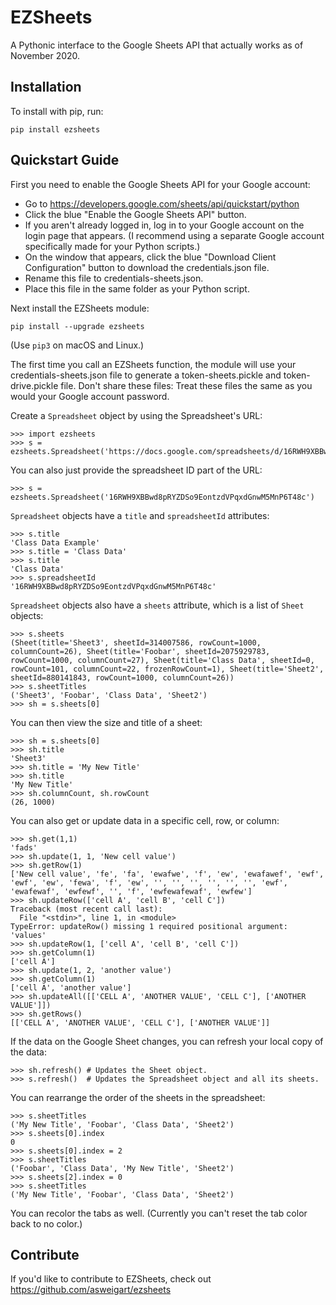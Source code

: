 EZSheets
========

A Pythonic interface to the Google Sheets API that actually works as of November 2020.

Installation
------------

To install with pip, run:

    pip install ezsheets

Quickstart Guide
----------------

First you need to enable the Google Sheets API for your Google account:

* Go to https://developers.google.com/sheets/api/quickstart/python
* Click the blue "Enable the Google Sheets API" button.
* If you aren't already logged in, log in to your Google account on the login page that appears. (I recommend using a separate Google account specifically made for your Python scripts.)
* On the window that appears, click the blue "Download Client Configuration" button to download the credentials.json file.
* Rename this file to credentials-sheets.json.
* Place this file in the same folder as your Python script.

Next install the EZSheets module:

    pip install --upgrade ezsheets

(Use `pip3` on macOS and Linux.)

The first time you call an EZSheets function, the module will use your credentials-sheets.json file to generate a token-sheets.pickle and token-drive.pickle file. Don't share these files: Treat these files the same as you would your Google account password.

Create a `Spreadsheet` object by using the Spreadsheet's URL:

    >>> import ezsheets
    >>> s = ezsheets.Spreadsheet('https://docs.google.com/spreadsheets/d/16RWH9XBBwd8pRYZDSo9EontzdVPqxdGnwM5MnP6T48c/edit#gid=0')

You can also just provide the spreadsheet ID part of the URL:

    >>> s = ezsheets.Spreadsheet('16RWH9XBBwd8pRYZDSo9EontzdVPqxdGnwM5MnP6T48c')

`Spreadsheet` objects have a `title` and `spreadsheetId` attributes:

    >>> s.title
    'Class Data Example'
    >>> s.title = 'Class Data'
    >>> s.title
    'Class Data'
    >>> s.spreadsheetId
    '16RWH9XBBwd8pRYZDSo9EontzdVPqxdGnwM5MnP6T48c'

`Spreadsheet` objects also have a `sheets` attribute, which is a list of `Sheet` objects:

    >>> s.sheets
    (Sheet(title='Sheet3', sheetId=314007586, rowCount=1000, columnCount=26), Sheet(title='Foobar', sheetId=2075929783, rowCount=1000, columnCount=27), Sheet(title='Class Data', sheetId=0, rowCount=101, columnCount=22, frozenRowCount=1), Sheet(title='Sheet2', sheetId=880141843, rowCount=1000, columnCount=26))
    >>> s.sheetTitles
    ('Sheet3', 'Foobar', 'Class Data', 'Sheet2')
    >>> sh = s.sheets[0]

You can then view the size and title of a sheet:

    >>> sh = s.sheets[0]
    >>> sh.title
    'Sheet3'
    >>> sh.title = 'My New Title'
    >>> sh.title
    'My New Title'
    >>> sh.columnCount, sh.rowCount
    (26, 1000)

You can also get or update data in a specific cell, row, or column:

    >>> sh.get(1,1)
    'fads'
    >>> sh.update(1, 1, 'New cell value')
    >>> sh.getRow(1)
    ['New cell value', 'fe', 'fa', 'ewafwe', 'f', 'ew', 'ewafawef', 'ewf', 'ewf', 'ew', 'fewa', 'f', 'ew', '', '', '', '', '', '', 'ewf', 'ewafewaf', 'ewfewf', '', 'f', 'ewfewafewaf', 'ewfew']
    >>> sh.updateRow(['cell A', 'cell B', 'cell C'])
    Traceback (most recent call last):
      File "<stdin>", line 1, in <module>
    TypeError: updateRow() missing 1 required positional argument: 'values'
    >>> sh.updateRow(1, ['cell A', 'cell B', 'cell C'])
    >>> sh.getColumn(1)
    ['cell A']
    >>> sh.update(1, 2, 'another value')
    >>> sh.getColumn(1)
    ['cell A', 'another value']
    >>> sh.updateAll([['CELL A', 'ANOTHER VALUE', 'CELL C'], ['ANOTHER VALUE']])
    >>> sh.getRows()
    [['CELL A', 'ANOTHER VALUE', 'CELL C'], ['ANOTHER VALUE']]

If the data on the Google Sheet changes, you can refresh your local copy of the data:

    >>> sh.refresh() # Updates the Sheet object.
    >>> s.refresh()  # Updates the Spreadsheet object and all its sheets.

You can rearrange the order of the sheets in the spreadsheet:

    >>> s.sheetTitles
    ('My New Title', 'Foobar', 'Class Data', 'Sheet2')
    >>> s.sheets[0].index
    0
    >>> s.sheets[0].index = 2
    >>> s.sheetTitles
    ('Foobar', 'Class Data', 'My New Title', 'Sheet2')
    >>> s.sheets[2].index = 0
    >>> s.sheetTitles
    ('My New Title', 'Foobar', 'Class Data', 'Sheet2')

You can recolor the tabs as well. (Currently you can't reset the tab color back to no color.)



Contribute
----------

If you'd like to contribute to EZSheets, check out https://github.com/asweigart/ezsheets
